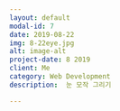 ```yaml
---
layout: default
modal-id: 7
date: 2019-08-22
img: 8-22eye.jpg
alt: image-alt
project-date: 8 2019
client: Me
category: Web Development
description:  눈 모작 그리기 

---
```


